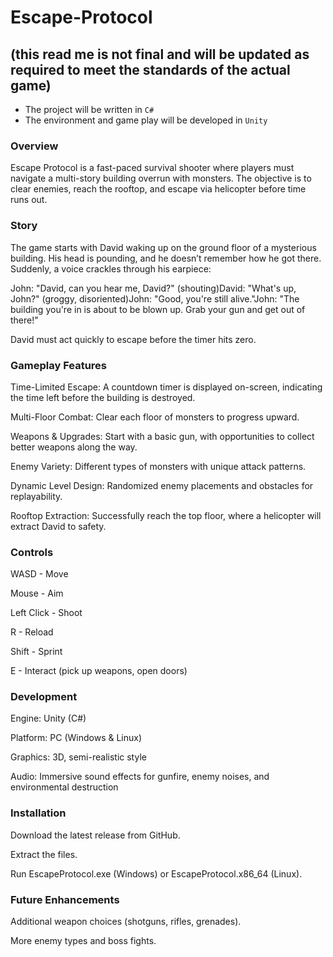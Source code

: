 # Escape-Protocol 
## (this read me is not final and will be updated as required to meet the standards of the actual game)

* The project will be written in `C#`
* The environment and game play will be developed in `Unity`

### Overview

Escape Protocol is a fast-paced survival shooter where players must navigate a multi-story building overrun with monsters. The objective is to clear enemies, reach the rooftop, and escape via helicopter before time runs out.

### Story

The game starts with David waking up on the ground floor of a mysterious building. His head is pounding, and he doesn’t remember how he got there. Suddenly, a voice crackles through his earpiece:

John: "David, can you hear me, David?" (shouting)David: "What's up, John?" (groggy, disoriented)John: "Good, you're still alive."John: "The building you're in is about to be blown up. Grab your gun and get out of there!"

David must act quickly to escape before the timer hits zero.

### Gameplay Features

Time-Limited Escape: A countdown timer is displayed on-screen, indicating the time left before the building is destroyed.

Multi-Floor Combat: Clear each floor of monsters to progress upward.

Weapons & Upgrades: Start with a basic gun, with opportunities to collect better weapons along the way.

Enemy Variety: Different types of monsters with unique attack patterns.

Dynamic Level Design: Randomized enemy placements and obstacles for replayability.

Rooftop Extraction: Successfully reach the top floor, where a helicopter will extract David to safety.

### Controls

WASD - Move

Mouse - Aim

Left Click - Shoot

R - Reload

Shift - Sprint

E - Interact (pick up weapons, open doors)

### Development

Engine: Unity (C#)

Platform: PC (Windows & Linux)

Graphics: 3D, semi-realistic style

Audio: Immersive sound effects for gunfire, enemy noises, and environmental destruction

### Installation

Download the latest release from GitHub.

Extract the files.

Run EscapeProtocol.exe (Windows) or EscapeProtocol.x86_64 (Linux).

### Future Enhancements

Additional weapon choices (shotguns, rifles, grenades).

More enemy types and boss fights.






